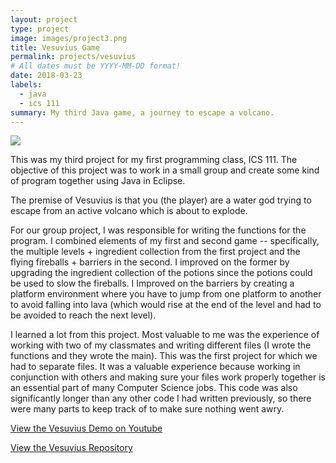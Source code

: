 ```yaml
---
layout: project
type: project
image: images/project3.png
title: Vesuvius Game
permalink: projects/vesuvius
# All dates must be YYYY-MM-DD format!
date: 2018-03-23
labels:
  - java
  - ics 111
summary: My third Java game, a journey to escape a volcano.
---
```


<img class="ui medium right floated rounded image" src="../images/project3b.png">

This was my third project for my first programming class, ICS 111. The objective of this project was to work in a small group and create some kind of program together using Java in Eclipse.

The premise of Vesuvius is that you (the player) are a water god trying to escape from an active volcano which is about to explode. 

For our group project, I was responsible for writing the functions for the program. I combined elements of my first and second game -- specifically, the multiple levels + ingredient collection from the first project and the flying fireballs + barriers in the second. I improved on the former by upgrading the ingredient collection of the potions since the potions could be used to slow the fireballs. I Improved on the barriers by creating a platform environment where you have to jump from one platform to another to avoid falling into lava (which would rise at the end of the level and had to be avoided to reach the next level). 

I learned a lot from this project. Most valuable to me was the experience of working with two of my classmates and writing different files (I wrote the functions and they wrote the main). This was the first project for which we had to separate files. It was a valuable experience because working in conjunction with others and making sure your files work properly together is an essential part of many Computer Science jobs. This code was also significantly longer than any other code I had written previously, so there were many parts to keep track of to make sure nothing went awry.

<a href="https://www.youtube.com/watch?v=UZcx7qcs3dQ&t=2s"><i class="large github icon"></i>View the Vesuvius Demo on Youtube</a>

<a href="https://github.com/s-rathyen/vesuvius"><i class="large github icon"></i>View the Vesuvius Repository</a>

